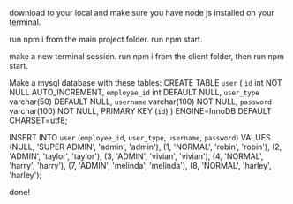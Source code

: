 download to your local and make sure you have node js installed on your terminal. 

run npm i from the main project folder. run npm start.

make a new terminal session. run npm i from the client folder, then run npm start.

Make a mysql database with these tables:
CREATE TABLE `user` (
  `id` int NOT NULL AUTO_INCREMENT,
  `employee_id` int DEFAULT NULL,
  `user_type` varchar(50) DEFAULT NULL,
  `username` varchar(100) NOT NULL,
  `password` varchar(100) NOT NULL,
  PRIMARY KEY (`id`)
) ENGINE=InnoDB DEFAULT CHARSET=utf8;


INSERT INTO `user` (`employee_id`, `user_type`, `username`, `password`) VALUES
                   (NULL, 'SUPER ADMIN', 'admin', 'admin'),
                   (1, 'NORMAL', 'robin', 'robin'),
                   (2, 'ADMIN', 'taylor', 'taylor'),
                   (3, 'ADMIN', 'vivian', 'vivian'),
                   (4, 'NORMAL', 'harry', 'harry'),
                   (7, 'ADMIN', 'melinda', 'melinda'),
                   (8, 'NORMAL', 'harley', 'harley');



done!
